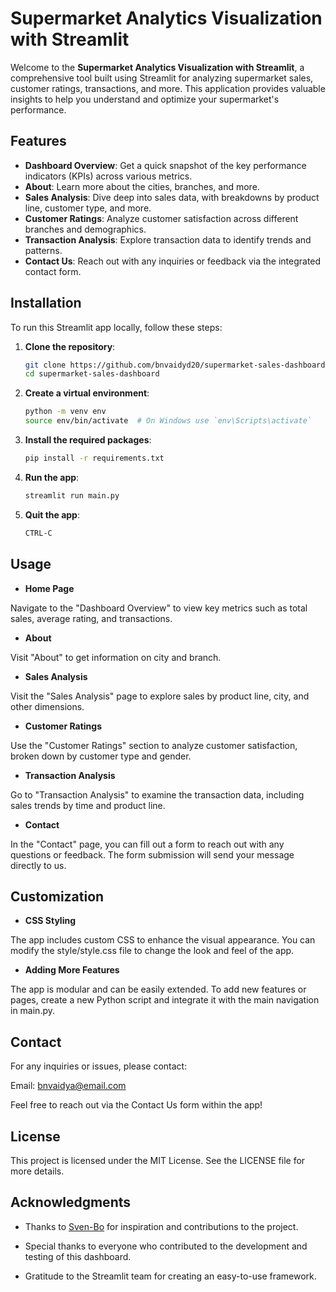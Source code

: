 # Supermarket Analytics Visualization with Streamlit

Welcome to the **Supermarket Analytics Visualization with Streamlit**, a comprehensive tool built using Streamlit for analyzing supermarket sales, customer ratings, transactions, and more. 
This application provides valuable insights to help you understand and optimize your supermarket's performance.

## Features

- **Dashboard Overview**: Get a quick snapshot of the key performance indicators (KPIs) across various metrics.
- **About**: Learn more about the cities, branches, and more.
- **Sales Analysis**: Dive deep into sales data, with breakdowns by product line, customer type, and more.
- **Customer Ratings**: Analyze customer satisfaction across different branches and demographics.
- **Transaction Analysis**: Explore transaction data to identify trends and patterns.
- **Contact Us**: Reach out with any inquiries or feedback via the integrated contact form.


## Installation

To run this Streamlit app locally, follow these steps:

1. **Clone the repository**:

   ```bash
   git clone https://github.com/bnvaidyd20/supermarket-sales-dashboard.git
   cd supermarket-sales-dashboard

2. **Create a virtual environment**:
   ```bash
   python -m venv env
   source env/bin/activate  # On Windows use `env\Scripts\activate`

3. **Install the required packages**:

   ```bash
   pip install -r requirements.txt

4. **Run the app**:

   ```bash
   streamlit run main.py

5. **Quit the app**:

   ```bash
   CTRL-C


## Usage

- **Home Page**

Navigate to the "Dashboard Overview" to view key metrics such as total sales, average rating, and transactions.

- **About**

Visit "About" to get information on city and branch.

- **Sales Analysis**

Visit the "Sales Analysis" page to explore sales by product line, city, and other dimensions.

- **Customer Ratings**

Use the "Customer Ratings" section to analyze customer satisfaction, broken down by customer type and gender.

- **Transaction Analysis**

Go to "Transaction Analysis" to examine the transaction data, including sales trends by time and product line.

- **Contact**

In the "Contact" page, you can fill out a form to reach out with any questions or feedback. The form submission will send your message directly to us.

## Customization
- **CSS Styling**

The app includes custom CSS to enhance the visual appearance. You can modify the style/style.css file to change the look and feel of the app.

- **Adding More Features**

The app is modular and can be easily extended. To add new features or pages, create a new Python script and integrate it with the main navigation in main.py.

## Contact
For any inquiries or issues, please contact:

Email: bnvaidya@email.com

Feel free to reach out via the Contact Us form within the app!

## License
This project is licensed under the MIT License. See the LICENSE file for more details.

## Acknowledgments
- Thanks to [Sven-Bo](https://github.com/Sven-Bo) for inspiration and contributions to the project.

- Special thanks to everyone who contributed to the development and testing of this dashboard.

- Gratitude to the Streamlit team for creating an easy-to-use framework.





